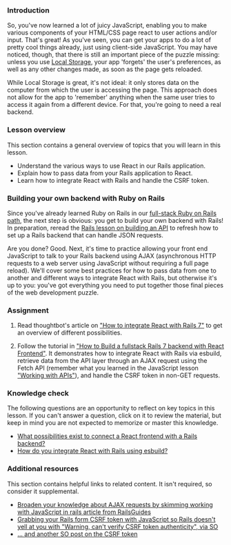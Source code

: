 ### Introduction

So, you've now learned a lot of juicy JavaScript, enabling you to make various components of your HTML/CSS page react to user actions and/or input. That's great! As you've seen, you can get your apps to do a lot of pretty cool things already, just using client-side JavaScript. You may have noticed, though, that there is still an important piece of the puzzle missing: unless you use [Local Storage](http://coding.smashingmagazine.com/2010/10/11/local-storage-and-how-to-use-it/), your app 'forgets' the user's preferences, as well as any other changes made, as soon as the page gets reloaded.

While Local Storage is great, it's not ideal: it only stores data on the computer from which the user is accessing the page. This approach does not allow for the app to 'remember' anything when the same user tries to access it again from a different device. For that, you're going to need a real backend.

### Lesson overview

This section contains a general overview of topics that you will learn in this lesson.

- Understand the various ways to use React in our Rails application.
- Explain how to pass data from your Rails application to React.
- Learn how to integrate React with Rails and handle the CSRF token.

### Building your own backend with Ruby on Rails

Since you've already learned Ruby on Rails in our [full-stack Ruby on Rails path](https://www.theodinproject.com/paths/full-stack-ruby-on-rails), the next step is obvious: you get to build your own backend with Rails! In preparation, reread the [Rails lesson on building an API](https://www.theodinproject.com/lessons/ruby-on-rails-apis-and-building-your-own) to refresh how to set up a Rails backend that can handle JSON requests.

Are you done? Good. Next, it's time to practice allowing your front end JavaScript to talk to your Rails backend using AJAX (asynchronous HTTP requests to a web server using JavaScript without requiring a full page reload).  We'll cover some best practices for how to pass data from one to another and different ways to integrate React with Rails, but otherwise it's up to you: you've got everything you need to put together those final pieces of the web development puzzle.

### Assignment

<div class="lesson-content__panel" markdown="1">

1. Read thoughtbot's article on ["How to integrate React with Rails 7"](https://thoughtbot.com/blog/how-to-integrate-react-rails) to get an overview of different possibilities.

1. Follow the tutorial in ["How to Build a fullstack Rails 7 backend with React Frontend"](https://www.digitalocean.com/community/tutorials/how-to-set-up-a-ruby-on-rails-v7-project-with-a-react-frontend-on-ubuntu-20-04). It demonstrates how to integrate React with Rails via esbuild, retrieve data from the API layer through an AJAX request using the Fetch API (remember what you learned in the JavaScript lesson ["Working with APIs"](https://www.theodinproject.com/lessons/javascript-working-with-apis)), and handle the CSRF token in non-GET requests.

</div>

### Knowledge check

The following questions are an opportunity to reflect on key topics in this lesson. If you can't answer a question, click on it to review the material, but keep in mind you are not expected to memorize or master this knowledge.

- [What possibilities exist to connect a React frontend with a Rails backend?](https://thoughtbot.com/blog/how-to-integrate-react-rails)
- [How do you integrate React with Rails using esbuild?](https://www.digitalocean.com/community/tutorials/how-to-set-up-a-ruby-on-rails-v7-project-with-a-react-frontend-on-ubuntu-20-04#step-3-installing-frontend-dependencies)

### Additional resources

This section contains helpful links to related content. It isn't required, so consider it supplemental.

- [Broaden your knowledge about AJAX requests by skimming working with JavaScript in rails article from RailsGuides](https://guides.rubyonrails.org/v6.1/working_with_javascript_in_rails.html)
- [Grabbing your Rails form CSRF token with JavaScript so Rails doesn't yell at you with "Warning, can't verify CSRF token authenticity", via SO](http://stackoverflow.com/questions/7203304/warning-cant-verify-csrf-token-authenticity-rails)
- [... and another SO post on the CSRF token](http://stackoverflow.com/questions/8503447/rails-how-to-add-csrf-protection-to-forms-created-in-javascript)
